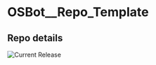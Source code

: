 # OSBot__Repo_Template

## Repo details

![Current Release](https://img.shields.io/badge/release-v0.7.20-blue)
